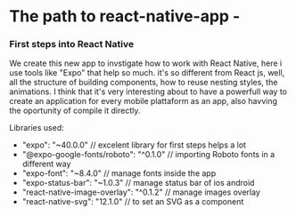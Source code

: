 # The path to react-native-app - 
### First steps into React Native


We create this new app to invstigate how to work with React Native, here i use tools like "Expo" that help so much.
it's so different from React js, well, all the structure of building components, how to reuse nesting styles, the animations.
I think that it's very interesting about to have a powerfull way to create an application for every mobile plattaform as an app, also havving the oportunity of compile it directly. 

Libraries used:

- "expo": "~40.0.0"   // excelent library for first steps helps a lot
- "@expo-google-fonts/roboto": "^0.1.0" // importing Roboto fonts in a different way
- "expo-font": "~8.4.0" // manage fonts inside the app
- "expo-status-bar": "~1.0.3" // manage status bar of ios android
- "react-native-image-overlay": "^0.1.2" // manage images overlay
- "react-native-svg": "12.1.0" // to set an SVG as a component 
    